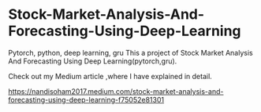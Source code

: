 # Stock-Market-Analysis-And-Forecasting-Using-Deep-Learning
Pytorch, python, deep learning, gru
This a project of Stock Market Analysis And Forecasting Using Deep Learning(pytorch,gru).

Check out my Medium article ,where I have explained in detail.

https://nandisoham2017.medium.com/stock-market-analysis-and-forecasting-using-deep-learning-f75052e81301

